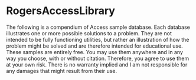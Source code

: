 # RogersAccessLibrary
The following is a compendium of Access sample database. Each database illustrates one or more possible solutions to a problem. They are not intended to be fully functioning utilities, but rather an illustration of how the problem might be solved and are therefore intended for educational use. These samples are entirely free. You may use them anywhere and in any way you choose, with or without citation. Therefore, you agree to use them at your own risk.  There is no warranty implied and I am not responsible for any damages that might result from their use.

